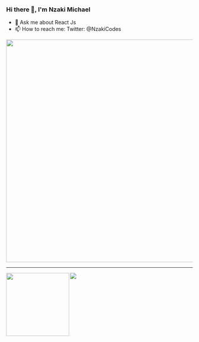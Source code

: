 ### Hi there 👋, I'm Nzaki Michael

<!-- - 🔭 I’m currently working on a TypeScript Based Project -->
<!-- - 🌱 I’m currently learning Go (Golang) -->
- 💬 Ask me about React Js
- 📫 How to reach me: Twitter: @NzakiCodes

<!--
**NzakiCodes/NzakiCodes** is a ✨ _special_ ✨ repository because its `README.md` (this file) appears on your GitHub profile.

Here are some ideas to get you started:

- 🔭 I’m currently working on ...
- 🌱 I’m currently learning ...
- 👯 I’m looking to collaborate on ...
- 🤔 I’m looking for help with ...
- 💬 Ask me about React Js
- 📫 How to reach me: Twitter: @NzakiCodes
- 😄 Pronouns: ...
- ⚡ Fun fact: ...
-->
<p align="middle">
  <img width="600" src="https://github-profile-trophy.vercel.app/?username=NzakiCodes&rank=SS,S,AAA,AA,A,B,C&row=1&column=5&theme=radical"/>
</p>

---

<div>
  <img height="170" align="left" src="https://github-readme-stats.vercel.app/api?username=NzakiCodes&show_icons=true&count_private=true&include_all_commits=true&theme=radical" />
  <img src="https://github-readme-stats.vercel.app/api/top-langs/?username=NzakiCodes&layout=compact&theme=radical" />
</div>
